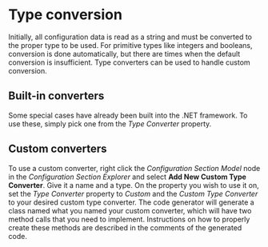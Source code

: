 # Type conversion

Initially, all configuration data is read as a string and must be converted to the proper type to be used. For primitive types like integers and booleans, conversion is done automatically, but there are times when the default conversion is insufficient. Type converters can be used to handle custom conversion.

## Built-in converters

Some special cases have already been built into the .NET framework. To use these, simply pick one from the _Type Converter_ property.

## Custom converters

To use a custom converter, right click the _Configuration Section Model_ node in the _Configuration Section Explorer_ and select **Add New Custom Type Converter**. Give it a name and a type. On the property you wish to use it on, set the _Type Converter_ property to _Custom_ and the _Custom Type Converter_ to your desired custom type converter. The code generator will generate a class named what you named your custom converter, which will have two method calls that you need to implement. Instructions on how to properly create these methods are described in the comments of the generated code.